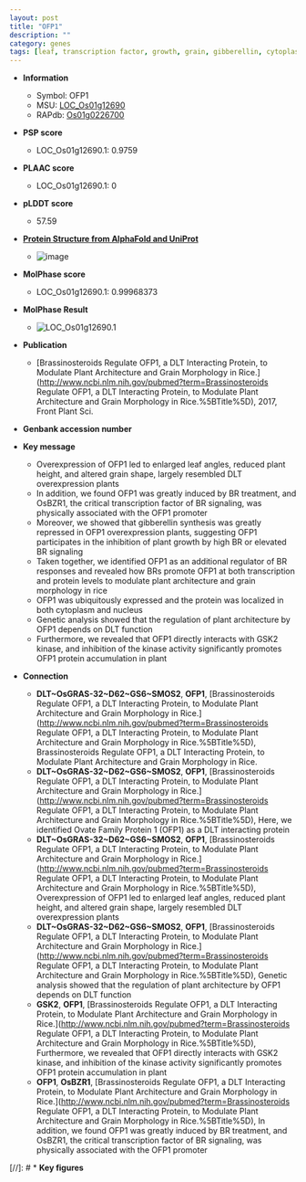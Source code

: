 ```yaml
---
layout: post
title: "OFP1"
description: ""
category: genes
tags: [leaf, transcription factor, growth, grain, gibberellin, cytoplasm, architecture,  BR , plant height, nucleus, BR signaling, Gibberellin, Kinase, plant architecture, plant growth]
---
```


* **Information**  
    + Symbol: OFP1  
    + MSU: [LOC_Os01g12690](http://rice.plantbiology.msu.edu/cgi-bin/ORF_infopage.cgi?orf=LOC_Os01g12690)  
    + RAPdb: [Os01g0226700](http://rapdb.dna.affrc.go.jp/viewer/gbrowse_details/irgsp1?name=Os01g0226700)  

* **PSP score**  
    + LOC_Os01g12690.1: 0.9759 

* **PLAAC score**  
    + LOC_Os01g12690.1: 0 

* **pLDDT score**
    + 57.59

* **[Protein Structure from AlphaFold and UniProt](https://www.uniprot.org/uniprotkb/Q0JPE7/entry#structure)**
    + ![image](https://ricepsp.github.io/images/Q0/AF-Q0JPE7-F1.png)

* **MolPhase score**
    + LOC_Os01g12690.1: 0.99968373

* **MolPhase Result**
    + ![LOC_Os01g12690.1](https://304243504.github.io/Pictures/LOC_Os01g/LOC_Os01g12690.1.png)

* **Publication**  
    + [Brassinosteroids Regulate OFP1, a DLT Interacting Protein, to Modulate Plant Architecture and Grain Morphology in Rice.](http://www.ncbi.nlm.nih.gov/pubmed?term=Brassinosteroids Regulate OFP1, a DLT Interacting Protein, to Modulate Plant Architecture and Grain Morphology in Rice.%5BTitle%5D), 2017, Front Plant Sci.

* **Genbank accession number**  

* **Key message**  
    + Overexpression of OFP1 led to enlarged leaf angles, reduced plant height, and altered grain shape, largely resembled DLT overexpression plants
    + In addition, we found OFP1 was greatly induced by BR treatment, and OsBZR1, the critical transcription factor of BR signaling, was physically associated with the OFP1 promoter
    + Moreover, we showed that gibberellin synthesis was greatly repressed in OFP1 overexpression plants, suggesting OFP1 participates in the inhibition of plant growth by high BR or elevated BR signaling
    + Taken together, we identified OFP1 as an additional regulator of BR responses and revealed how BRs promote OFP1 at both transcription and protein levels to modulate plant architecture and grain morphology in rice
    + OFP1 was ubiquitously expressed and the protein was localized in both cytoplasm and nucleus
    + Genetic analysis showed that the regulation of plant architecture by OFP1 depends on DLT function
    + Furthermore, we revealed that OFP1 directly interacts with GSK2 kinase, and inhibition of the kinase activity significantly promotes OFP1 protein accumulation in plant

* **Connection**  
    + __DLT~OsGRAS-32~D62~GS6~SMOS2__, __OFP1__, [Brassinosteroids Regulate OFP1, a DLT Interacting Protein, to Modulate Plant Architecture and Grain Morphology in Rice.](http://www.ncbi.nlm.nih.gov/pubmed?term=Brassinosteroids Regulate OFP1, a DLT Interacting Protein, to Modulate Plant Architecture and Grain Morphology in Rice.%5BTitle%5D), Brassinosteroids Regulate OFP1, a DLT Interacting Protein, to Modulate Plant Architecture and Grain Morphology in Rice.
    + __DLT~OsGRAS-32~D62~GS6~SMOS2__, __OFP1__, [Brassinosteroids Regulate OFP1, a DLT Interacting Protein, to Modulate Plant Architecture and Grain Morphology in Rice.](http://www.ncbi.nlm.nih.gov/pubmed?term=Brassinosteroids Regulate OFP1, a DLT Interacting Protein, to Modulate Plant Architecture and Grain Morphology in Rice.%5BTitle%5D),  Here, we identified Ovate Family Protein 1 (OFP1) as a DLT interacting protein
    + __DLT~OsGRAS-32~D62~GS6~SMOS2__, __OFP1__, [Brassinosteroids Regulate OFP1, a DLT Interacting Protein, to Modulate Plant Architecture and Grain Morphology in Rice.](http://www.ncbi.nlm.nih.gov/pubmed?term=Brassinosteroids Regulate OFP1, a DLT Interacting Protein, to Modulate Plant Architecture and Grain Morphology in Rice.%5BTitle%5D),  Overexpression of OFP1 led to enlarged leaf angles, reduced plant height, and altered grain shape, largely resembled DLT overexpression plants
    + __DLT~OsGRAS-32~D62~GS6~SMOS2__, __OFP1__, [Brassinosteroids Regulate OFP1, a DLT Interacting Protein, to Modulate Plant Architecture and Grain Morphology in Rice.](http://www.ncbi.nlm.nih.gov/pubmed?term=Brassinosteroids Regulate OFP1, a DLT Interacting Protein, to Modulate Plant Architecture and Grain Morphology in Rice.%5BTitle%5D),  Genetic analysis showed that the regulation of plant architecture by OFP1 depends on DLT function
    + __GSK2__, __OFP1__, [Brassinosteroids Regulate OFP1, a DLT Interacting Protein, to Modulate Plant Architecture and Grain Morphology in Rice.](http://www.ncbi.nlm.nih.gov/pubmed?term=Brassinosteroids Regulate OFP1, a DLT Interacting Protein, to Modulate Plant Architecture and Grain Morphology in Rice.%5BTitle%5D),  Furthermore, we revealed that OFP1 directly interacts with GSK2 kinase, and inhibition of the kinase activity significantly promotes OFP1 protein accumulation in plant
    + __OFP1__, __OsBZR1__, [Brassinosteroids Regulate OFP1, a DLT Interacting Protein, to Modulate Plant Architecture and Grain Morphology in Rice.](http://www.ncbi.nlm.nih.gov/pubmed?term=Brassinosteroids Regulate OFP1, a DLT Interacting Protein, to Modulate Plant Architecture and Grain Morphology in Rice.%5BTitle%5D),  In addition, we found OFP1 was greatly induced by BR treatment, and OsBZR1, the critical transcription factor of BR signaling, was physically associated with the OFP1 promoter

[//]: # * **Key figures**  



